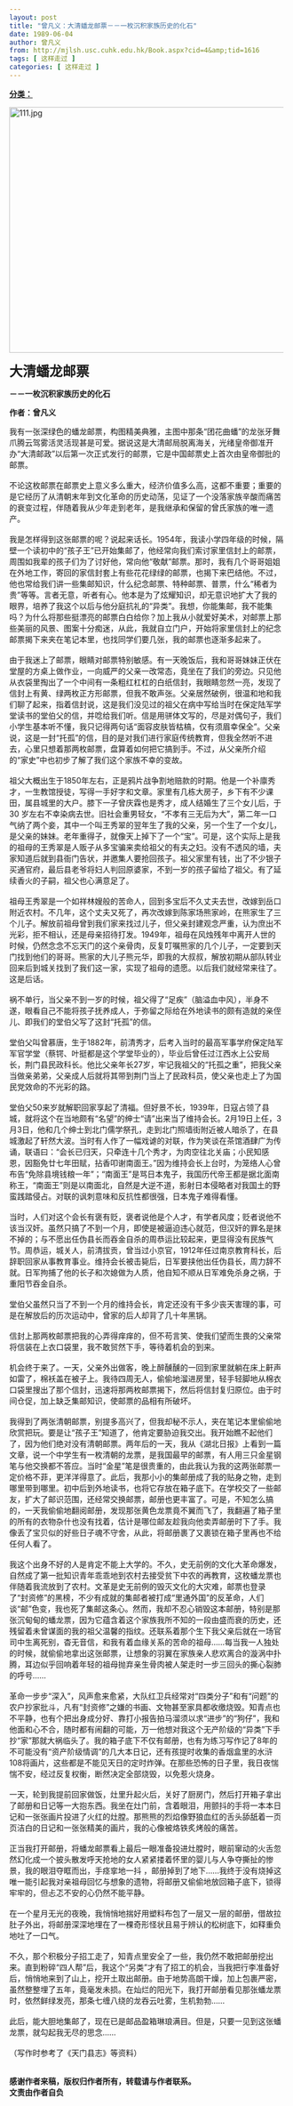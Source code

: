 ```yaml
---
layout: post
title: "曾凡义：大清蟠龙邮票－－一枚沉积家族历史的化石"
date: 1989-06-04
author: 曾凡义
from: http://mjlsh.usc.cuhk.edu.hk/Book.aspx?cid=4&amp;tid=1616
tags: [ 这样走过 ]
categories: [ 这样走过 ]
---
```


<div style="margin: 15px 10px 10px 0px;">
<div>
<span id="ctl00_ContentPlaceHolder1_chapter1_SubjectLabel" style="font-weight:bold;text-decoration:underline;">
   分类：
  </span>
</div>
<p>
<img align="top" alt="111.jpg" border="0" height="442" src="https://i.imgur.com/57PXxO6.jpg" width="590"/>
</p>
<p>
<strong>
<font size="5">
    大清蟠龙邮票
   </font>
</strong>
</p>
<p>
<strong>
   －－一枚沉积家族历史的化石
  </strong>
</p>
<p>
<strong>
   作者：曾凡义
  </strong>
</p>
<p>
  我有一张深绿色的蟠龙邮票，构图精美典雅，主图中那条“团花曲蟠”的龙张牙舞爪腾云驾雾活灵活现甚是可爱。据说这是大清邮局脱离海关，光绪皇帝御准开办“大清邮政”以后第一次正式发行的邮票，它是中国邮票史上首次由皇帝御批的邮票。
  <br/>
<br/>
  不论这枚邮票在邮票史上意义多么重大，经济价值多么高，这都不重要；重要的是它经历了从清朝末年到文化革命的历史动荡，见证了一个没落家族辛酸而痛苦的衰变过程，伴随着我从少年走到老年，是我继承和保留的曾氏家族的唯一遗产。
  <br/>
<br/>
  我是怎样得到这张邮票的呢？说起来话长。1954年，我读小学四年级的时候，隔壁一个读初中的“孩子王”已开始集邮了，他经常向我们索讨家里信封上的邮票，周围如我辈的孩子们为了讨好他，常向他“敬献”邮票。那时，我有几个哥哥姐姐在外地工作，寄回的家信封套上有些花花绿绿的邮票，也揭下来巴结他。不过，他也常给我们讲一些集邮知识，什么纪念邮票、特种邮票、普票，什么“稀者为贵”等等。言者无意，听者有心。他本是为了炫耀知识，却无意识地扩大了我的眼界，培养了我这个以后与他分庭抗礼的“异类”。我想，你能集邮，我不能集吗？为什么将那些挺漂亮的邮票白白给你？加上我从小就爱好美术，对邮票上那些美丽的风景、图案十分痴迷，从此，我就自立门户，开始将家里信封上的纪念邮票揭下来夹在笔记本里，也找同学们要几张，我的邮票也逐渐多起来了。
  <br/>
<br/>
  由于我迷上了邮票，眼睛对邮票特别敏感。有一天晚饭后，我和哥哥妹妹正伏在堂屋的方桌上做作业，一向威严的父亲一改常态，竟坐在了我们的旁边。只见他从衣袋里掏出了一个中间有一条粗红杠杠的白纸信封，我眼睛忽然一亮，发现了信封上有黄、绿两枚正方形邮票，但我不敢声张。父亲居然破例，很温和地和我们聊了起来，指着信封说，这是我们没见过的祖父在病中写给当时在保定陆军学堂读书的堂伯父的信，并唸给我们听。信是用骈体文写的，尽是对偶句子，我们小学生基本听不懂，我只记得两句话“面容皮肤皆枯槁，仅有须眉幸保全”。父亲说，这是一封“托孤”的信，目的是对我们进行家庭传统教育，但我全然听不进去，心里只想着那两枚邮票，盘算着如何把它搞到手。不过，从父亲所介绍的“家史”中也初步了解了我们这个家族不幸的变故。
  <br/>
<br/>
  祖父大概出生于1850年左右，正是鸦片战争割地赔款的时期。他是一个补廪秀才，一生教馆授徒，写得一手好字和文章。家里有几栋大房子，乡下有不少课田，属县城里的大户。膝下一子曾庆霖也是秀才，成人结婚生了三个女儿后，于30 岁左右不幸染病去世。旧社会重男轻女，“不孝有三无后为大”，第二年一口气纳了两个妾，其中一个叫王秀翠的翌年生了我的父亲，另一个生了一个女儿，是父亲的妹妹。老年重得子，就像天上掉下了一个“宝”。可是，这个实际上是我的祖母的王秀翠是人贩子从多宝骗来卖给祖父的有夫之妇。没有不透风的墙，夫家知道后就到县衙门告状，并邀集人要抢回孩子。祖父家里有钱，出了不少银子买通官府，最后县老爷将妇人判回原婆家，不到一岁的孩子留给了祖父。有了延续香火的子嗣，祖父也心满意足了。
  <br/>
<br/>
  祖母王秀翠是一个如祥林嫂般的苦命人，回到多宝后不久丈夫去世，改嫁到岳口附近农村。不几年，这个丈夫又死了，再次改嫁到陈家场熊家岭，在熊家生了三个儿子。解放前祖母曾到我们家来找过儿子，但父亲封建观念严重，认为庶出不光彩，拒不相认，还是母亲招待打发。1949年，祖母在风烛残年中离开人世的时候，仍然念念不忘天门的这个亲骨肉，反复叮嘱熊家的几个儿子，一定要到天门找到他们的哥哥。熊家的大儿子熊元华，即我的大叔叔，解放初期从部队转业回来后到城关找到了我们这一家，实现了祖母的遗愿。以后我们就经常来往了。这是后话。
  <br/>
<br/>
  祸不单行，当父亲不到一岁的时候，祖父得了“足疾”（脑溢血中风），半身不遂，眼看自己不能将孩子抚养成人，于弥留之际给在外地读书的颇有造就的亲侄儿、即我们的堂伯父写了这封“托孤”的信。
  <br/>
<br/>
  堂伯父叫曾慕唐，生于1882年，前清秀才，后考入当时的最高军事学府保定陆军军官学堂（蔡锷、叶挺都是这个学堂毕业的），毕业后曾任过江西水上公安局长，荆门县民政科长。他比父亲年长27岁，牢记我祖父的“托孤之重”，把我父亲当做亲弟弟，父亲成人后就将其带到荆门当上了民政科员，使父亲也走上了为国民党效命的不光彩的路。
  <br/>
<br/>
  堂伯父50来岁就解职回家享起了清福。但好景不长，1939年，日寇占领了县城，就将这个在当地颇有“名望”的绅士“请”出来当了维持会长。2月19日上任，3月3日，他和几个绅士到北门儒学祭孔，走到北门照墙街附近被人暗杀了，在县城激起了轩然大波。当时有人作了一幅戏谑的对联，作为笑谈在茶馆酒肆广为传诵，联语曰：“会长已归天，只牵连十几个秀才，为肉空往北关庙；小民知感恩，因豁免廿七年田赋，拈香叩谢南面王。”因为维持会长上台时，为笼络人心曾布告“免除县境钱粮一年”；“南面王”是骂日本鬼子，我国历代帝王都是据北面南称王，“南面王”则是以南面北，自然是大逆不道，影射日本侵略者对我国土的野蛮践踏侵占。对联的讽刺意味和反抗性都很强，日本鬼子难得看懂。
  <br/>
<br/>
  当时，人们对这个会长有褒有贬，褒者说他是个人才，有学者风度；贬者说他不该当汉奸。虽然只搞了不到一个月，即使是被逼迫违心就范，但汉奸的罪名是抹不掉的；与不愿出任伪县长而吞金自杀的周恭运比较起来，更显得没有民族气节。周恭运，城关人，前清拔贡，曾当过小京官，1912年任过南京教育科长，后辞职回家从事教育事业。维持会长被击毙后，日军要挟他出任伪县长，周力辞不就。日军拘捕了他的长子和次媳做为人质，他自知不顺从日军难免杀身之祸，于重阳节吞金自杀。
  <br/>
<br/>
  堂伯父虽然只当了不到一个月的维持会长，肯定还没有干多少丧天害理的事，可是在解放后的历次运动中，曾家的后人却背了几十年黑锅。
  <br/>
<br/>
  信封上那两枚邮票把我的心弄得痒痒的，但不苟言笑、使我们望而生畏的父亲常将信装在上衣口袋里，我不敢贸然下手，等待着机会的到来。
  <br/>
<br/>
  机会终于来了。一天，父亲外出做客，晚上醉醺醺的一回到家里就躺在床上鼾声如雷了，棉袄盖在被子上。我待四周无人，偷偷地溜进房里，轻手轻脚地从棉衣口袋里搜出了那个信封，迅速将那两枚邮票揭下，然后将信封复归原位。由于时间仓促，加上缺乏集邮知识，使邮票的品相有所破坏。
  <br/>
<br/>
  我得到了两张清朝邮票，别提多高兴了，但我却秘不示人，夹在笔记本里偷偷地欣赏把玩。要是让“孩子王”知道了，他肯定要胁迫我交出。我开始瞧不起他们了，因为他们绝对没有清朝邮票。两年后的一天，我从《湖北日报》上看到一篇文章，说一个中学生有一枚清朝的龙票，是我国最早的邮票，有人用三只金星钢笔与他交换都不答应。当时“金星”笔是很贵重的，由此我认为我的这两张邮票一定价格不菲，更洋洋得意了。此后，我那小小的集邮册成了我的贴身之物，走到哪里带到哪里。初中后到外地读书，也将它存放在箱子底下。在学校交了一些邮友，扩大了邮识范围，还经常交换邮票，邮册也更丰富了。可是，不知怎么搞的，一天我偷偷地翻阅邮册，发现那张黄色龙票竟不翼而飞了，我翻遍了箱子里的所有的衣物杂什也没有找着，估计是哪位邮友趁我向他卖弄邮册时下了手。我像丢了宝贝似的好些日子魂不守舍，从此，将邮册裹了又裹锁在箱子里再也不给任何人看了。
  <br/>
<br/>
  我这个出身不好的人是肯定不能上大学的。不久，史无前例的文化大革命爆发，自然成了第一批知识青年乖乖地到农村去接受贫下中农的再教育，这枚蟠龙票也伴随着我流放到了农村。文革是史无前例的毁灭文化的大灾难，邮票也登录了“封资修”的黑榜，不少有成就的集邮者被打成“里通外国”的反革命，人们谈“邮”色变，我也死了集邮这条心。然而，我却不忍心销毁这本邮册，特别是那张沉甸甸的蟠龙票，因为它蕴含着这个家族我所不知的一段由盛而衰的历史，还残留着未曾谋面的我的祖父温馨的指纹。还联系着那个生下我父亲后就在一场官司中生离死别，杳无音信，和我有着血缘关系的苦命的祖母……每当我一人独处的时候，就偷偷地拿出这张邮票，让想象的羽翼在家族亲人悲欢离合的漩涡中扑腾，耳边似乎回响着年轻的祖母抛弃亲生骨肉被人架走时一步三回头的撕心裂肺的呼号……
  <br/>
<br/>
  革命一步步“深入”，风声愈来愈紧，大队红卫兵经常对“四类分子”和有“问题”的农户抄家批斗，凡有“封资修”之嫌的书画、文物甚至家具都收缴烧毁。知青点也不平静，也有个把出身成分好、靠打小报告拍马溜须以求“进步”的“狗仔”，我和他面和心不合，随时都有闹翻的可能，万一他想对我这个无产阶级的“异类”下手抄“家”那就大祸临头了。我的箱子底下不仅有邮册，也有为练习写作记了8年的不可能没有“资产阶级情调”的几大本日记，还有孩提时收集的香烟盒里的水浒108将画片，这些都是不能见天日的定时炸弹。在那些恐怖的日子里，我日夜惴惴不安，经过反复权衡，断然决定全部烧毁，以免惹火烧身。
  <br/>
<br/>
  一天，轮到我提前回家做饭，灶里升起火后，关好了厨房门，然后打开箱子拿出了邮册和日记等一大抱东西。我坐在灶门前，含着眼泪，用颤抖的手将一本本日记和一张张画片投进了火红的灶膛。那熊熊的烈焰像野狼血红的舌头舔舐着一页页洁白的日记和一张张精美的画片，我的心像被烙铁炙烤般的痛苦。
  <br/>
<br/>
  正当我打开邮册，将蟠龙邮票看上最后一眼准备投进灶膛时，眼前窜动的火舌忽然幻化成一个披头散发呼天抢地的女人紧紧搂着怀里的婴儿与人争夺撕扯的惨景，我的眼泪夺眶而出，手痉挛地一抖 ，邮册掉到了地下……我终于没有烧掉这唯一能引起我对亲祖母回忆与想象的遗物，将邮册又偷偷地放回箱子底下，锁得牢牢的，但忐忑不安的心仍然不能平静。
  <br/>
<br/>
  在一个星月无光的夜晚，我悄悄地揣好用塑料布包了一层又一层的邮册，借故拉肚子外出，将邮册深深地埋在了一棵奇形怪状且易于辨认的松树底下，如释重负地吐了一口气。
  <br/>
<br/>
  不久，那个积极分子招工走了，知青点里安全了一些，我仍然不敢把邮册挖出来。直到粉碎“四人帮”后，我这个“另类”才有了招工的机会，当我把行李准备好后，悄悄地来到了山上，挖开土取出邮册。由于地势高朗干燥，加上包裹严密，虽然整整埋了五年，竟毫发未损。在灿烂的阳光下，我打开邮册看见那张蟠龙票时，依然鲜绿发亮，那条七缠八绕的龙吞云吐雾，生机勃勃……
  <br/>
<br/>
  此后，能大胆地集邮了，现在已是邮品盈箱琳琅满目。但是，只要一见到这张蟠龙票，就勾起我无尽的思念……
  <br/>
<br/>
  （写作时参考了《天门县志》等资料）
 </p>
<p>
<br/>
<strong>
   感谢作者来稿，版权归作者所有，转载请与作者联系。
   <br/>
   文责由作者自负
  </strong>
</p>
</div>
